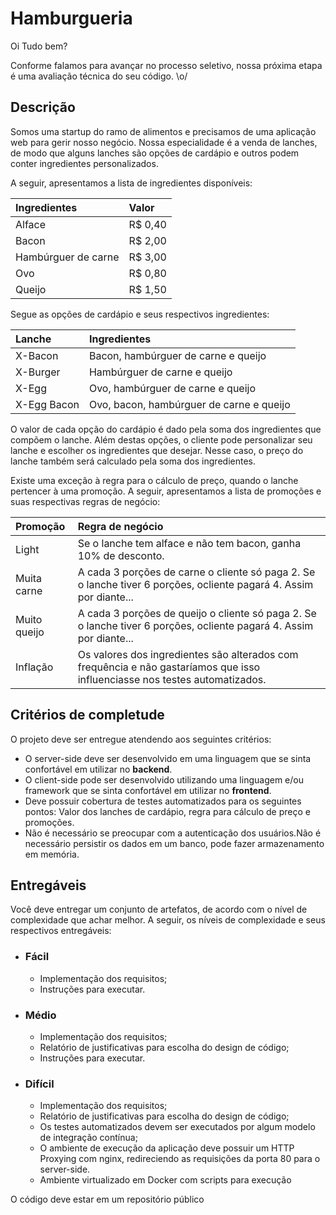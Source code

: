 # Hamburgueria

Oi 
Tudo bem?
 
Conforme falamos para avançar no processo seletivo, nossa próxima etapa é uma avaliação técnica do seu código. \o/

## Descrição

Somos uma startup do ramo de alimentos e precisamos de uma aplicação web para gerir nosso negócio. Nossa especialidade é a venda de lanches, de modo que alguns lanches são opções de cardápio e outros podem conter ingredientes personalizados.
 
A seguir, apresentamos a lista de ingredientes disponíveis:

| Ingredientes               | Valor     |
|:---------------------------| :-------- |
| Alface                     | R$ 0,40   |
| Bacon                      | R$ 2,00   |
| Hambúrguer de carne        | R$ 3,00   |
| Ovo                        | R$ 0,80   |
| Queijo                     | R$ 1,50   |

Segue as opções de cardápio e seus respectivos ingredientes:

| Lanche                     | Ingredientes                             |
|:---------------------------| :--------------------------------------- |
| X-Bacon                    | Bacon, hambúrguer de carne e queijo      |
| X-Burger                   | Hambúrguer de carne e queijo             |
| X-Egg                      | Ovo, hambúrguer de carne e queijo        |
| X-Egg Bacon                | Ovo, bacon, hambúrguer de carne e queijo |

O valor de cada opção do cardápio é dado pela soma dos ingredientes que compõem o lanche. Além destas opções, o cliente pode personalizar seu lanche e escolher os ingredientes que desejar. Nesse caso, o preço do lanche também será calculado pela soma dos ingredientes.
 
Existe uma exceção à regra para o cálculo de preço, quando o lanche pertencer à uma promoção. A seguir, apresentamos a lista de promoções e suas respectivas regras de negócio:

| Promoção        | Regra de negócio                                                                                                            |
|:----------------| :-------------------------------------------------------------------------------------------------------------------------- |
| Light           | Se o lanche tem alface e não tem bacon, ganha 10% de desconto.                                                              |
| Muita carne     | A cada 3 porções de carne o cliente só paga 2. Se o lanche tiver 6 porções, ocliente pagará 4. Assim por diante...          |
| Muito queijo    | A cada 3 porções de queijo o cliente só paga 2. Se o lanche tiver 6 porções, ocliente pagará 4. Assim por diante...         |
| Inflação        | Os valores dos ingredientes são alterados com frequência e não gastaríamos que isso influenciasse nos testes automatizados. |


## Critérios de completude
 
O projeto deve ser entregue atendendo aos seguintes critérios:

* O server-side deve ser desenvolvido em uma linguagem que se sinta confortável em utilizar no **backend**.
* O client-side pode ser desenvolvido utilizando uma linguagem e/ou framework que se sinta confortável em utilizar no **frontend**.
* Deve possuir cobertura de testes automatizados para os seguintes pontos:  Valor dos lanches de cardápio, regra para cálculo de preço e promoções.
* Não é necessário se preocupar com a autenticação dos usuários.Não é necessário persistir os dados em um banco, pode fazer armazenamento em memória.

## Entregáveis

Você deve entregar um conjunto de artefatos, de acordo com o nível de complexidade que achar melhor. A seguir, os níveis de complexidade e seus respectivos entregáveis:

* ### Fácil
    * Implementação dos requisitos;
    * Instruções para executar.

* ### Médio
    * Implementação dos requisitos;
    * Relatório de justificativas para escolha do design de código;
    * Instruções para executar.

* ### Difícil
    * Implementação dos requisitos;
    * Relatório de justificativas para escolha do design de código;
    * Os testes automatizados devem ser executados por algum modelo de integração contínua;
    * O ambiente de execução da aplicação deve possuir um HTTP Proxying com nginx, redireciendo as requisições da porta 80 para o server-side.
    * Ambiente virtualizado em Docker com scripts para execução


O código deve estar em um repositório público
